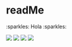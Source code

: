 # readMe

<p>:sparkles: Hola :sparkles:</p>

<p>
    <img src="https://img.shields.io/badge/JavaScript-yellow">
    <img src="https://img.shields.io/badge/HTML%20&%20CSS-blue">
    <img src="https://img.shields.io/badge/Java-red">
    <img src="https://img.shields.io/badge/jQuery-pink">
</p>
